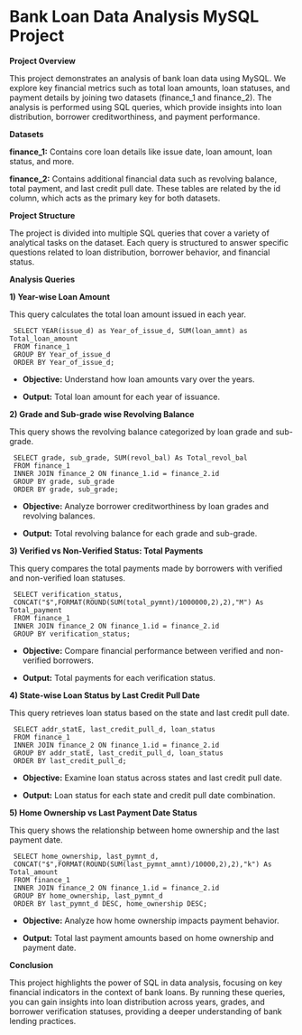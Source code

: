 # Bank Loan Data Analysis MySQL Project

**Project Overview**

This project demonstrates an analysis of bank loan data using MySQL. We explore key financial metrics such as total loan amounts, loan statuses, and payment details by joining two datasets (finance_1 and finance_2). The analysis is performed using SQL queries, which provide insights into loan distribution, borrower creditworthiness, and payment performance.

**Datasets**

**finance_1:** Contains core loan details like issue date, loan amount, loan status, and more.

**finance_2:** Contains additional financial data such as revolving balance, total payment, and last credit pull date.
These tables are related by the id column, which acts as the primary key for both datasets.

**Project Structure**

The project is divided into multiple SQL queries that cover a variety of analytical tasks on the dataset. Each query is structured to answer specific questions related to loan distribution, borrower behavior, and financial status.

**Analysis Queries**

**1) Year-wise Loan Amount**

This query calculates the total loan amount issued in each year.

     SELECT YEAR(issue_d) as Year_of_issue_d, SUM(loan_amnt) as Total_loan_amount
     FROM finance_1
     GROUP BY Year_of_issue_d
     ORDER BY Year_of_issue_d;

* **Objective:** Understand how loan amounts vary over the years.
  
* **Output:** Total loan amount for each year of issuance.

**2) Grade and Sub-grade wise Revolving Balance**

This query shows the revolving balance categorized by loan grade and sub-grade.

     SELECT grade, sub_grade, SUM(revol_bal) As Total_revol_bal
     FROM finance_1
     INNER JOIN finance_2 ON finance_1.id = finance_2.id
     GROUP BY grade, sub_grade
     ORDER BY grade, sub_grade;

* **Objective:** Analyze borrower creditworthiness by loan grades and revolving balances.
  
* **Output:** Total revolving balance for each grade and sub-grade.
  
**3) Verified vs Non-Verified Status: Total Payments**

This query compares the total payments made by borrowers with verified and non-verified loan statuses.

     SELECT verification_status, 
     CONCAT("$",FORMAT(ROUND(SUM(total_pymnt)/1000000,2),2),"M") As Total_payment
     FROM finance_1
     INNER JOIN finance_2 ON finance_1.id = finance_2.id
     GROUP BY verification_status;

* **Objective:** Compare financial performance between verified and non-verified borrowers.
  
* **Output:** Total payments for each verification status.
  
**4) State-wise Loan Status by Last Credit Pull Date**

This query retrieves loan status based on the state and last credit pull date.

     SELECT addr_statE, last_credit_pull_d, loan_status
     FROM finance_1
     INNER JOIN finance_2 ON finance_1.id = finance_2.id
     GROUP BY addr_statE, last_credit_pull_d, loan_status
     ORDER BY last_credit_pull_d;

* **Objective:** Examine loan status across states and last credit pull date.
  
* **Output:** Loan status for each state and credit pull date combination.
  
**5) Home Ownership vs Last Payment Date Status**

This query shows the relationship between home ownership and the last payment date.

     SELECT home_ownership, last_pymnt_d, 
     CONCAT("$",FORMAT(ROUND(SUM(last_pymnt_amnt)/10000,2),2),"k") As Total_amount
     FROM finance_1
     INNER JOIN finance_2 ON finance_1.id = finance_2.id
     GROUP BY home_ownership, last_pymnt_d
     ORDER BY last_pymnt_d DESC, home_ownership DESC;
     
* **Objective:** Analyze how home ownership impacts payment behavior.
  
* **Output:** Total last payment amounts based on home ownership and payment date.

**Conclusion**

This project highlights the power of SQL in data analysis, focusing on key financial indicators in the context of bank loans. By running these queries, you can gain insights into loan distribution across years, grades, and borrower verification statuses, providing a deeper understanding of bank lending practices.









